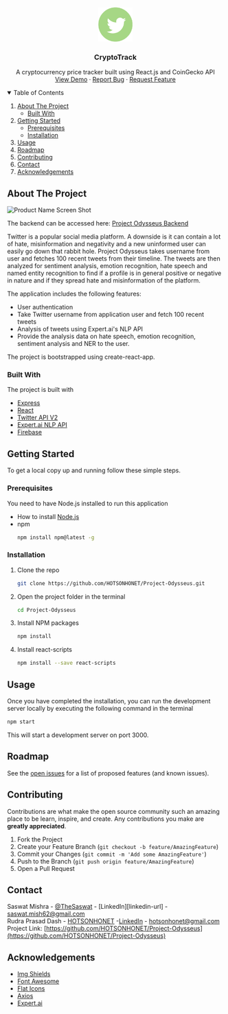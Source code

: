 <!-- PROJECT LOGO -->
<br />
<p align="center">
  <a href="https://github.com/SaswatM-62/CryptoTrack">
    <img src="public/twitter-4-512.png" alt="Logo" width="80" height="80">
  </a>

  <h3 align="center">CryptoTrack</h3>

  <p align="center">
    A cryptocurrency price tracker built using React.js and CoinGecko API
    <br />
    <a href="https://github.com/HOTSONHONET/Project-Odysseus">View Demo</a>
    ·
    <a href="https://github.com/HOTSONHONET/Project-Odysseus/issues">Report Bug</a>
    ·
    <a href="https://github.com/HOTSONHONET/Project-Odysseus/issues">Request Feature</a>
  </p>
</p>



<!-- TABLE OF CONTENTS -->
<details open="open">
  <summary>Table of Contents</summary>
  <ol>
    <li>
      <a href="#about-the-project">About The Project</a>
      <ul>
        <li><a href="#built-with">Built With</a></li>
      </ul>
    </li>
    <li>
      <a href="#getting-started">Getting Started</a>
      <ul>
        <li><a href="#prerequisites">Prerequisites</a></li>
        <li><a href="#installation">Installation</a></li>
      </ul>
    </li>
    <li><a href="#usage">Usage</a></li>
    <li><a href="#roadmap">Roadmap</a></li>
    <li><a href="#contributing">Contributing</a></li>
    <li><a href="#contact">Contact</a></li>
    <li><a href="#acknowledgements">Acknowledgements</a></li>
  </ol>
</details>



<!-- ABOUT THE PROJECT -->
## About The Project

![Product Name Screen Shot][product-screenshot]  

The backend can be accessed here: [Project Odysseus Backend](https://github.com/SaswatM-62/Project-Odysseus-Backend)

Twitter is a popular social media platform. A downside is it can contain a lot of hate, misinformation and negativity and a new uninformed user can easily go down that rabbit hole. Project Odysseus takes username from user and fetches 100 recent tweets from their timeline. The tweets are then analyzed for sentiment analysis, emotion recognition, hate speech and named entity recognition to find if a profile is in general positive or negative in nature and if they spread hate and misinformation of the platform.  

The application includes the following features:
* User authentication
* Take Twitter username from application user and fetch 100 recent tweets
* Analysis of tweets using Expert.ai's NLP API
* Provide the analysis data on hate speech, emotion recognition, sentiment analysis and NER to the user.

The project is bootstrapped using create-react-app.  
  
      
### Built With

The project is built with
* [Express](https://expressjs.com/)
* [React](https://reactjs.org/)
* [Twitter API V2](https://developer.twitter.com/en)
* [Expert.ai NLP API](https://www.expert.ai/products/natural-language-text-analytics/)
* [Firebase](https://firebase.google.com/)
  

<!-- GETTING STARTED -->
## Getting Started

To get a local copy up and running follow these simple steps.

### Prerequisites

You need to have Node.js installed to run this application  
* How to install [Node.js](https://nodejs.org/en/)
* npm
  ```sh
  npm install npm@latest -g
  ```
  
  
### Installation

1. Clone the repo
   ```sh
   git clone https://github.com/HOTSONHONET/Project-Odysseus.git
   ```
2. Open the project folder in the terminal
   ```sh
   cd Project-Odysseus
   ```
3. Install NPM packages
   ```sh
   npm install
   ```
4. Install react-scripts
   ```sh
   npm install --save react-scripts
   ```
  
<!-- USAGE EXAMPLES -->
## Usage

Once you have completed the installation, you can run the development server locally by executing the following command in the terminal
   ```sh
   npm start
   ```
This will start a development server on port 3000.

<!-- ROADMAP -->
## Roadmap

See the [open issues](https://github.com/HOTSONHONET/Project-Odysseus/issues) for a list of proposed features (and known issues).



<!-- CONTRIBUTING -->
## Contributing

Contributions are what make the open source community such an amazing place to be learn, inspire, and create. Any contributions you make are **greatly appreciated**.

1. Fork the Project
2. Create your Feature Branch (`git checkout -b feature/AmazingFeature`)
3. Commit your Changes (`git commit -m 'Add some AmazingFeature'`)
4. Push to the Branch (`git push origin feature/AmazingFeature`)
5. Open a Pull Request

<!-- CONTACT -->
## Contact

Saswat Mishra - [@TheSaswat](https://twitter.com/TheSaswat) - [LinkedIn][linkedin-url] - saswat.mish62@gmail.com  
Rudra Prasad Dash - [HOTSONHONET](https://github.com/HOTSONHONET/) -[LinkedIn](https://www.linkedin.com/in/hotsonhonet/) - hotsonhonet@gmail.com  
Project Link: [https://github.com/HOTSONHONET/Project-Odysseus](https://github.com/HOTSONHONET/Project-Odysseus)



<!-- ACKNOWLEDGEMENTS -->
## Acknowledgements
* [Img Shields](https://shields.io)
* [Font Awesome](https://fontawesome.com)
* [Flat Icons](https://flat-icons.com/)
* [Axios](https://www.npmjs.com/package/axios)
* [Expert.ai](https://www.expert.ai/products/natural-language-text-analytics/)

<!-- MARKDOWN LINKS & IMAGES -->
<!-- https://www.markdownguide.org/basic-syntax/#reference-style-links -->
[product-screenshot]: https://i.imgur.com/rf7b7dC.jpg
